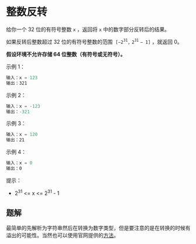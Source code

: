 # 整数反转

给你一个 32 位的有符号整数 `x` ，返回将 `x` 中的数字部分反转后的结果。

如果反转后整数超过 32 位的有符号整数的范围  `[−2`<sup>`31`</sup>`,` `2`<sup>`31`</sup> `− 1]` ，就返回 0。

**假设环境不允许存储 64 位整数（有符号或无符号）。**

示例 1：

```ts
输入：x = 123
输出：321
```

示例 2：

```ts
输入：x = -123
输出：-321
```

示例 3：

```ts
输入：x = 120
输出：21
```

示例 4：

```ts
输入：x = 0
输出：0
```

提示：

- 2<sup>31</sup> <= x <= 2<sup>31</sup> - 1

## 题解

最简单的先解析为字符串然后在转换为数字类型，但是要注意的是在转换的时候有溢出的可能性。当然也可以使用官网提供的[方法](https://leetcode-cn.com/problems/reverse-integer/solution/zheng-shu-fan-zhuan-by-leetcode/)。

